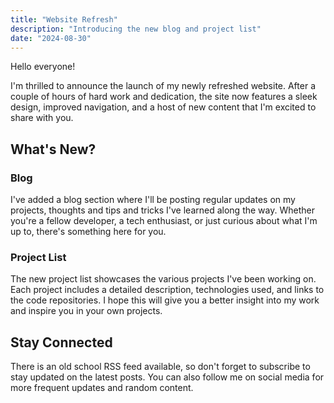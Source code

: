```yaml
---
title: "Website Refresh"
description: "Introducing the new blog and project list"
date: "2024-08-30"
---
```


Hello everyone!

I'm thrilled to announce the launch of my newly refreshed website. After a couple of hours of hard work and dedication, the site now features a sleek design, improved navigation, and a host of new content that I'm excited to share with you.

## What's New?

### Blog

I've added a blog section where I'll be posting regular updates on my projects, thoughts and tips and tricks I've learned along the way. Whether you're a fellow developer, a tech enthusiast, or just curious about what I'm up to, there's something here for you.

### Project List

The new project list showcases the various projects I've been working on. Each project includes a detailed description, technologies used, and links to the code repositories. I hope this will give you a better insight into my work and inspire you in your own projects.

## Stay Connected

There is an old school RSS feed available, so don't forget to subscribe to stay updated on the latest posts. You can also follow me on social media for more frequent updates and random content.
